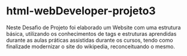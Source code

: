 # html-webDeveloper-projeto3

Neste Desafio de Projeto foi elaborado um Website com uma estrutura básica, utilizando os conhecimentos de tags e estruturas aprendidas durante as aulas práticas assistidas durante os cursos, tendo como finalizade modernizar o site do wikipedia, reconceituando o mesmo.

